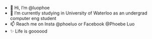 - 👋 Hi, I’m @luophoe
- 🌱 I’m currently studying in University of Waterloo as an undergrad computer eng student
- 📫 Reach me on Insta @phoeluo or Facebook @Phoebe Luo
- ✨ Life is goooood

